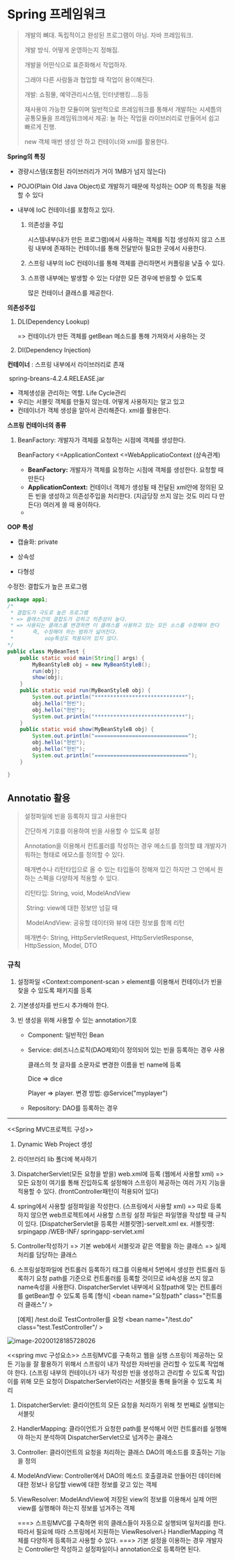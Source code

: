 # Spring 프레임워크

> 개발의 뼈대. 독립적이고 완성된 프로그램이 아님. 자바 프레임워크. 
>
> 개발 방식. 어떻게 운영하는지 정해짐.
>
> 개발을 어떤식으로 표준화해서 작업하자.
>
> 그래야 다른 사람들과 협업할 때 작업이 용이해진다.
>
> 개발: 쇼핑몰, 예약관리시스템, 인터넷뱅킹....등등
>
> 재사용이 가능한 모듈이며 일반적으로 프레임워크를 통해서 개발하는 시세틈의 공통모듈을 프레임워크에서 제공: 늘 하는 작업을 라이브러리로 만들어서 쉽고 빠르게 진행.
>
> new 객체 매번 생성 안 하고 컨테이너와 xml를 활용한다.

**Spring의 특징**

- 경량시스템(포함된 라이브러리가 거이 1MB가 넘지 않는다)

- POJO(Plain Old Java Object)로 개발하기 때문에 작성하는 OOP 의 특징을 적용할 수 있다

- 내부에 IoC 컨테이너를 포함하고 있다.

  1. 의존성을 주입

     시스템내부(내가 만든 프로그램)에서 사용하는 객체를 직접 생성하지 않고 스프링 내부에 존재하는 컨테이너를 통해 전달받아 필요한 곳에서 사용한다.

  2. 스프링 내부의 IoC 컨테이너를 통해 객체를 관리하면서 커플링을 낮출 수 있다.

  3. 스프랭 내부에는 발생할 수 있는 다양한 모든 경우에 반응할 수 있도록

     많은 컨테이너 클래스를 제공한다.

**의존성주입**

1. DL(Dependency Lookup)

   => 컨테이너가 만든 객체를 getBean 메소드를 통해 가져와서 사용하는 것

2. DI(Dependency Injection)

**컨테이너** : 스프링 내부에서 라이브러리로 존재

​	spring-breans-4.2.4.RELEASE.jar

- 객체생성을 관리하는 역할. Life Cycle관리
- 우리는 서블릿 객체를 만들지 않는데. 어떻게 사용하지는 알고 있고
- 컨테이너가 객체 생성을 알아서 관리해준다. xml를 활용한다.



**스프링 컨테이너의 종류**

1. BeanFactory: 개발자가 객체를 요청하는 시점에 객체를 생성한다.

   BeanFactory <=ApplicationContext <=WebApplicatioContext (상속관계)

   - **BeanFactory:** 개발자가 객체를 요청하는 시점에 객체를 생성한다. 요청할 때 만든다
   -  **ApplicationContext:** 컨테이너 객체가 생성될 때 전달된 xml안에 정의된 모든 빈을 생성하고 의존성주입을 처리한다. (지금당장 쓰지 않는 것도 미리 다 만든다) 여러게 쓸 때 용이하다.
   - 

   





**OOP 특성**

- 캡슐화: private

- 상속성

- 다형성



수정전: 결합도가 높은 프로그램

```java
package app1;
/*
 * 결합도가 극도로 높은 프로그램
 * => 클래스간의 결합도가 강하고 의존성이 높다.
 * => 사용되는 클래스를 변경하면 이 클래스를 사용하고 있는 모든 소스를 수정해야 한다
 * 		즉, 수정해야 하는 범위가 넓어진다.
 * 			oop특성도 적용되어 있지 않다.
*/
public class MyBeanTest {
	public static void main(String[] args) {
		MyBeanStyleB obj = new MyBeanStyleB();
		run(obj);
		show(obj);
	}
	public static void run(MyBeanStyleB obj) {
		System.out.println("*****************************");
		obj.hello("현빈");
		obj.hello("현빈");
		System.out.println("*****************************");
	}
	public static void show(MyBeanStyleB obj) {
		System.out.println("==============================");
		obj.hello("현빈");
		obj.hello("현빈");
		System.out.println("==============================");
	}

}
```

## Annotatio 활용

> 설정파일에 빈을 등록하지 않고 사용한다
>
> 간단하게 기호를 이용하여 빈을 사용할 수 있도록 설정
>
> Annotation을 이용해서 컨트롤러를 작성하는 경우 메소드를 정의할 떄 개발자가 워하는 형태로 에모스를 정의할 수 있다.
>
> 매개변수나 리턴타입으로 올 수 있는 타입들이 정해져 있긴 하지만 그 안에서 원하는 스펙을 다양하게 적용할 수 있다.
>
> 리턴타입: String, void, ModelAndView
>
> ​				String: view에 대한 정보만 넘길 때
>
> ​				ModelAndView: 공유할 데이터와 뷰에 대한 정보를 함께 리턴
>
> 매개변수: String, HttpServletRequest, HttpServletResponse, HttpSession, Model, DTO

### 규칙

1. 설정파일 <Context:component-scan > element를 이용해서 컨테이너가 빈을 찾을 수 있도록 패키지를 등록

2. 기본생성자를 반드시 추가해야 한다.

3. 빈 생성을 위해 사용할 수 있는 annotation기호

   - Component: 일반적인 Bean

   - Service: d비즈니스로직(DAO제외)이 정의되어 있는 빈을 등록하는 경우 사용

     클래스의 첫 글자를 소문자로 변경한 이름을 빈 name에 등록

     Dice => dice

     Player => player. 변경 방법: @Service("myplayer")

   - Repository: DAO를 등록하는 경우

---

<<Spring MVC프로젝트 구성>>
1. Dynamic Web Project 생성
2. 라이브러리 lib 폴더에 복사하기
3. DispatcherServlet(모든 요청을 받을) web.xml에 등록 (웹에서 사용할 xml)
	=> 모든 요청이 여기를 통해 진입하도록 설정해야 스프링이 제공하는 여러 가지 기능을 적용할 수 있다.
		(frontController패턴이 적용되어 있다)
4. spring에서 사용할 설정파일을 작성한다. (스프링에서 사용할 xml)
	=> 따로 등록하지 않으면 web프로젝트에서 사용할 스프링 설정 파일은 파일명을 작성할 때 규칙이 있다.
		[DispatcherServlet을 등록한 서블릿명]-servelt.xml
		ex. 서블릿명: srpingapp
			/WEB-INF/
				springapp-servlet.xml
5. Controller작성하기
	=> 기본 web에서 서블릿과 같은 역활을 하는 클래스
	=> 실제 처리를 담당하는 클래스
6. 스프링설정파일에 컨트롤러 등록하기
	<bean> 태그를 이용해서 5번에서 생성한 컨트롤러 등록하기
	요청 path를 기준으로 컨트롤러를 등록할 것이므로 id속성을 쓰지 않고 name속성을 사용한다.
	DispatcherServlet 내부에서 요청path에 맞는 컨트롤러를 getBean할 수 있도록 등록
	[형식]
		<bean name="요청path" class="컨트롤러 클래스"/ >
		
	[예제]
		/test.do로 TestController를 요청
		<bean name="/test.do" class="test.TestController"/ >



![image-20200128185728026](images/image-20200128185728026.png)

<<spring mvc 구성요소>>
스프링MVC를 구축하고 웹을 실행
스프링이 제공하는 모든 기능을 잘 활용하기 위해서 스프링이 내가 작성한 자바빈을 관리할 수 있도록 작업해야 한다.
(스프링 내부의 컨테이너가 내가 작성한 빈을 생성하고 관리할 수 있도록 작업)
이를 위해 모든 요청이  DispatcherServlet이라는 서블릿을 통해 들어올 수 있도록 처리

1. DispatcherServlet: 클라이언트의 모든 요청을 처리하기 위해 첫 번째로 실행되는 서블릿
2. HandlerMapping: 클라이언트가 요청한 path를 분석해서 어떤 컨트롤러를 실행해야 하는지 분석하여
					DispatcherServlet으로 넘겨주는 클래스
3. Controller: 클라이언트의  요청을 처리하는 클래스
				DAO의 메소드를 호출하는 기능을 정의
4. ModelAndView: Controller에서 DAO의 메소드 호출결과로 만들어진 데이터에 대한
				정보나 응답할 view에 대한 정보를 갖고 있는 객체
5. ViewResolver: ModelAndView에 저장된 view의 정보를 이용해서
				실제 어떤 view를 실행해야 하는지 정보를 넘겨주는 객체
				
	===> 스프링MVC를 구축하면 위의 클래스들이 자동으로 실행되며 일처리를 한다.
		따라서 필요에 따라 스프링에서 지원하는
		ViewResolver나 HandlerMapping 객체를 다양하게 등록하고 사용할 수 있다.
	===> 기본 설정을 이용하는 경우 개발자는 Controller만 작성하고 설정파일이나
		annotation으로 등록하면 된다. 
		

